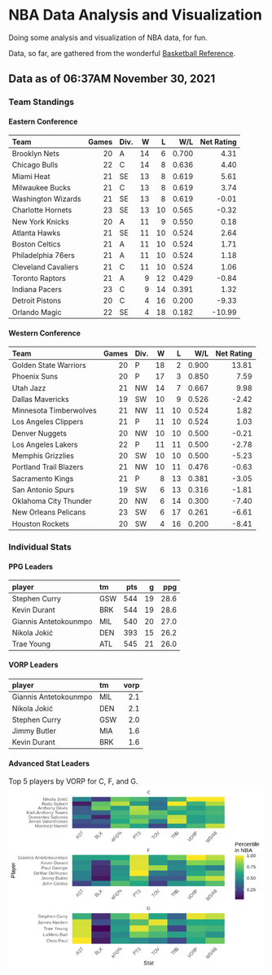 # NBA Data Analysis and Visualization

Doing some analysis and visualization of NBA data, for fun.

Data, so far, are gathered from the wonderful [Basketball
Reference](https://www.basketball-reference.com/).

## Data as of 06:37AM November 30, 2021

### Team Standings

#### Eastern Conference

| Team                | Games | Div. |  W |  L |   W/L | Net Rating |
| :------------------ | ----: | :--- | -: | -: | ----: | ---------: |
| Brooklyn Nets       |    20 | A    | 14 |  6 | 0.700 |       4.31 |
| Chicago Bulls       |    22 | C    | 14 |  8 | 0.636 |       4.40 |
| Miami Heat          |    21 | SE   | 13 |  8 | 0.619 |       5.61 |
| Milwaukee Bucks     |    21 | C    | 13 |  8 | 0.619 |       3.74 |
| Washington Wizards  |    21 | SE   | 13 |  8 | 0.619 |     \-0.01 |
| Charlotte Hornets   |    23 | SE   | 13 | 10 | 0.565 |     \-0.32 |
| New York Knicks     |    20 | A    | 11 |  9 | 0.550 |       0.18 |
| Atlanta Hawks       |    21 | SE   | 11 | 10 | 0.524 |       2.64 |
| Boston Celtics      |    21 | A    | 11 | 10 | 0.524 |       1.71 |
| Philadelphia 76ers  |    21 | A    | 11 | 10 | 0.524 |       1.18 |
| Cleveland Cavaliers |    21 | C    | 11 | 10 | 0.524 |       1.06 |
| Toronto Raptors     |    21 | A    |  9 | 12 | 0.429 |     \-0.84 |
| Indiana Pacers      |    23 | C    |  9 | 14 | 0.391 |       1.32 |
| Detroit Pistons     |    20 | C    |  4 | 16 | 0.200 |     \-9.33 |
| Orlando Magic       |    22 | SE   |  4 | 18 | 0.182 |    \-10.99 |

#### Western Conference

| Team                   | Games | Div. |  W |  L |   W/L | Net Rating |
| :--------------------- | ----: | :--- | -: | -: | ----: | ---------: |
| Golden State Warriors  |    20 | P    | 18 |  2 | 0.900 |      13.81 |
| Phoenix Suns           |    20 | P    | 17 |  3 | 0.850 |       7.59 |
| Utah Jazz              |    21 | NW   | 14 |  7 | 0.667 |       9.98 |
| Dallas Mavericks       |    19 | SW   | 10 |  9 | 0.526 |     \-2.42 |
| Minnesota Timberwolves |    21 | NW   | 11 | 10 | 0.524 |       1.82 |
| Los Angeles Clippers   |    21 | P    | 11 | 10 | 0.524 |       1.03 |
| Denver Nuggets         |    20 | NW   | 10 | 10 | 0.500 |     \-0.21 |
| Los Angeles Lakers     |    22 | P    | 11 | 11 | 0.500 |     \-2.78 |
| Memphis Grizzlies      |    20 | SW   | 10 | 10 | 0.500 |     \-5.23 |
| Portland Trail Blazers |    21 | NW   | 10 | 11 | 0.476 |     \-0.63 |
| Sacramento Kings       |    21 | P    |  8 | 13 | 0.381 |     \-3.05 |
| San Antonio Spurs      |    19 | SW   |  6 | 13 | 0.316 |     \-1.81 |
| Oklahoma City Thunder  |    20 | NW   |  6 | 14 | 0.300 |     \-7.40 |
| New Orleans Pelicans   |    23 | SW   |  6 | 17 | 0.261 |     \-6.61 |
| Houston Rockets        |    20 | SW   |  4 | 16 | 0.200 |     \-8.41 |

### Individual Stats

#### PPG Leaders

| player                | tm  | pts |  g |  ppg |
| :-------------------- | :-- | --: | -: | ---: |
| Stephen Curry         | GSW | 544 | 19 | 28.6 |
| Kevin Durant          | BRK | 544 | 19 | 28.6 |
| Giannis Antetokounmpo | MIL | 540 | 20 | 27.0 |
| Nikola Jokić          | DEN | 393 | 15 | 26.2 |
| Trae Young            | ATL | 545 | 21 | 26.0 |

#### VORP Leaders

| player                | tm  | vorp |
| :-------------------- | :-- | ---: |
| Giannis Antetokounmpo | MIL |  2.1 |
| Nikola Jokić          | DEN |  2.1 |
| Stephen Curry         | GSW |  2.0 |
| Jimmy Butler          | MIA |  1.6 |
| Kevin Durant          | BRK |  1.6 |

#### Advanced Stat Leaders

Top 5 players by VORP for C, F, and G.
![](README_files/figure-gfm/README-unnamed-chunk-7-1.png)<!-- -->
